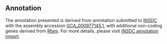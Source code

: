 

Annotation
----------

The annotation presented is derived from annotation submitted to
[INSDC](http://www.insdc.org) with the assembly accession
[GCA\_000977145.1](http://www.ebi.ac.uk/ena/data/view/GCA_000977145.1),
with additional non-coding genes derived from
[Rfam](http://rfam.xfam.org/). For more details, please visit [INSDC
annotation
import](http://ensemblgenomes.org/info/data/insdc_annotation).
